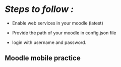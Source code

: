 *Steps to follow :*
=
* Enable web services in your moodle (latest)

* Provide the path of your moodle in config.json file

* login with username and password. 

Moodle mobile practice
----------------------